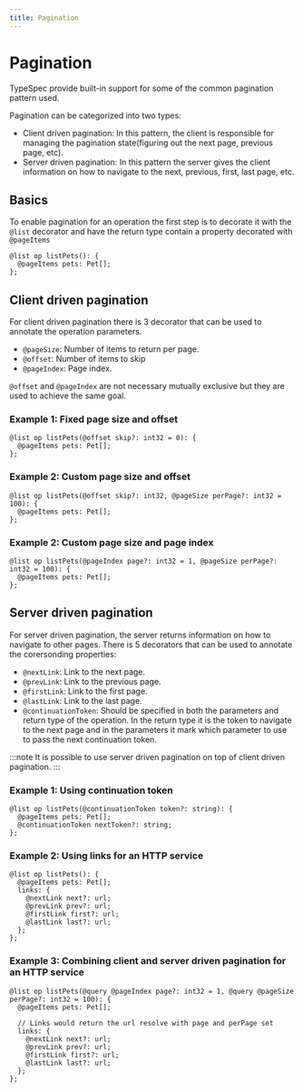 ```yaml
---
title: Pagination
---
```


# Pagination

TypeSpec provide built-in support for some of the common pagination pattern used.

Pagination can be categorized into two types:

- Client driven pagination: In this pattern, the client is responsible for managing the pagination state(figuring out the next page, previous page, etc).
- Server driven pagination: In this pattern the server gives the client information on how to navigate to the next, previous, first, last page, etc.

## Basics

To enable pagination for an operation the first step is to decorate it with the `@list` decorator and have the return type contain a property decorated with `@pageItems`

```tsp
@list op listPets(): {
  @pageItems pets: Pet[];
};
```

## Client driven pagination

For client driven pagination there is 3 decorator that can be used to annotate the operation parameters.

- `@pageSize`: Number of items to return per page.
- `@offset`: Number of items to skip
- `@pageIndex`: Page index.

`@offset` and `@pageIndex` are not necessary mutually exclusive but they are used to achieve the same goal.

### Example 1: Fixed page size and offset

```tsp
@list op listPets(@offset skip?: int32 = 0): {
  @pageItems pets: Pet[];
};
```

### Example 2: Custom page size and offset

```tsp
@list op listPets(@offset skip?: int32, @pageSize perPage?: int32 = 100): {
  @pageItems pets: Pet[];
};
```

### Example 2: Custom page size and page index

```tsp
@list op listPets(@pageIndex page?: int32 = 1, @pageSize perPage?: int32 = 100): {
  @pageItems pets: Pet[];
};
```

## Server driven pagination

For server driven pagination, the server returns information on how to navigate to other pages. There is 5 decorators that can be used to annotate the corersonding properties:

- `@nextLink`: Link to the next page.
- `@prevLink`: Link to the previous page.
- `@firstLink`: Link to the first page.
- `@lastLink`: Link to the last page.
- `@continuationToken`: Should be specified in both the parameters and return type of the operation. In the return type it is the token to navigate to the next page and in the parameters it mark which parameter to use to pass the next continuation token.

:::note
It is possible to use server driven pagination on top of client driven pagination.
:::

### Example 1: Using continuation token

```tsp
@list op listPets(@continuationToken token?: string): {
  @pageItems pets: Pet[];
  @continuationToken nextToken?: string;
};
```

### Example 2: Using links for an HTTP service

```tsp
@list op listPets(): {
  @pageItems pets: Pet[];
  links: {
    @nextLink next?: url;
    @prevLink prev?: url;
    @firstLink first?: url;
    @lastLink last?: url;
  };
};
```

### Example 3: Combining client and server driven pagination for an HTTP service

```tsp
@list op listPets(@query @pageIndex page?: int32 = 1, @query @pageSize perPage?: int32 = 100): {
  @pageItems pets: Pet[];

  // Links would return the url resolve with page and perPage set
  links: {
    @nextLink next?: url;
    @prevLink prev?: url;
    @firstLink first?: url;
    @lastLink last?: url;
  };
};
```
